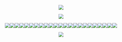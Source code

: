 　<p align="center">![](https://komarev.com/ghpvc/?username=infusedtreat&color=ffb3b8&style=plastic&label=ﾟдﾟ)</p>

<p align="center"><image src="music divider.png">

<p align="center"><image src="dave gif.webp"><image src="vocaloid.webp"><image src="wiggly.png"><image src="yaoi surprise.png"><image src="domo heart.png"><image src="rilakkuma.png"><image src="calliope.webp"><image src="teto.webp"><image src="lps.webp"><image src="pink otherhearted.png"><image src="pink therian.png"><image src="vocaloid2.webp"><image src="music note.png"><image src="mlp.webp"><image src="mcr.png"><image src="tomodachi life.png"><image src="fight hate.webp"><image src="drawing.webp"><image src="cat snail.png"><image src="gummy sharks.png"><image src="dvd.webp"><image src="homestuck emoticons.webp"><image src="shaky.webp">

<p align="center"><image src="music divider.png">

